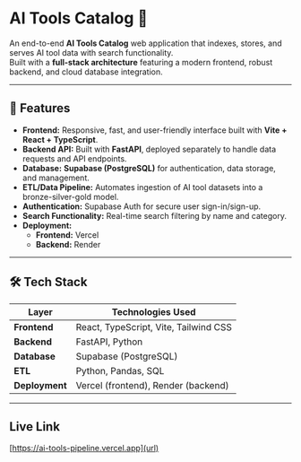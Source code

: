 # AI Tools Catalog 🚀

An end-to-end **AI Tools Catalog** web application that indexes, stores, and serves AI tool data with search functionality.  
Built with a **full-stack architecture** featuring a modern frontend, robust backend, and cloud database integration.  

---

## 📌 Features

- **Frontend:** Responsive, fast, and user-friendly interface built with **Vite + React + TypeScript**.
- **Backend API:** Built with **FastAPI**, deployed separately to handle data requests and API endpoints.
- **Database:** **Supabase (PostgreSQL)** for authentication, data storage, and management.
- **ETL/Data Pipeline:** Automates ingestion of AI tool datasets into a bronze-silver-gold model.
- **Authentication:** Supabase Auth for secure user sign-in/sign-up.
- **Search Functionality:** Real-time search filtering by name and category.
- **Deployment:**  
  - **Frontend:** Vercel  
  - **Backend:** Render  

---

## 🛠️ Tech Stack

| Layer        | Technologies Used |
|--------------|-------------------|
| **Frontend** | React, TypeScript, Vite, Tailwind CSS |
| **Backend**  | FastAPI, Python |
| **Database** | Supabase (PostgreSQL) |
| **ETL**      | Python, Pandas, SQL |
| **Deployment** | Vercel (frontend), Render (backend) |

---

## Live Link
[https://ai-tools-pipeline.vercel.app](url)

